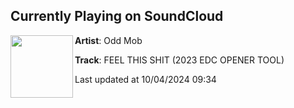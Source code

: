 ## Currently Playing on SoundCloud

[<img align="left" width="100" src="https://i1.sndcdn.com/artworks-5Y9KFs4y5hyozyPM-7yXVcg-t500x500.jpg">](https://soundcloud.com/oddmob/feelthis?in=wearelegacy/sets/wearhouse)

**Artist**: Odd Mob 

**Track**: FEEL THIS SHIT (2023 EDC OPENER TOOL)

Last updated at 10/04/2024 09:34
